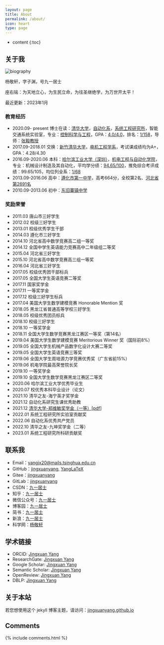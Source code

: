 ```yaml
---
layout: page
title: About
permalink: /about/
icon: heart
type: page
---
```


* content
{:toc}

## 关于我

![biography](../figures/bio.jpg)

杨敬轩，字子渊，号九一居士

座右铭：为天地立心，为生民立命，为往圣继绝学，为万世开太平！

最近更新：2023年1月

### 教育经历
* 2020.09- present 博士在读：[清华大学](https://www.tsinghua.edu.cn/)，[自动化系](https://www.au.tsinghua.edu.cn/index.htm)，[系统工程研究所](https://www.au.tsinghua.edu.cn/jgsz/yjs.htm)，智能交通系统实验室，专业：[控制科学与工程](https://www.au.tsinghua.edu.cn/info/1033/1035.htm)，GPA：[4.0/4.0](http://www.jingxuanyang.com/file_upload/transcript.pdf)，排名：[1/158](http://www.jingxuanyang.com/file_upload/ranking-certification.pdf)，导师：[张毅教授](https://www.au.tsinghua.edu.cn/info/1110/1574.htm)
* 2017.09-2018.01 交换：[新竹清华大学](https://www.nthu.edu.tw/)，[电机工程学系](http://web.ee.nthu.edu.tw/)，考试课成绩均为A+，GPA：4.28/4.30
* 2016.09-2020.06 本科：[哈尔滨工业大学（深圳）](https://www.hitsz.edu.cn/index.html)，[机电工程与自动化学院](http://smea.hitsz.edu.cn/)，专业：机械设计制造及其自动化，平均学分绩：[94.65/100](http://www.jingxuanyang.com/file_upload/ranking-certification-bachelor.pdf)，推免综合考评成绩：99.65/105，均位列全系：[1/68](http://www.jingxuanyang.com/file_upload/ranking-certification-bachelor.pdf)
* 2013.09-2016.06 高中：[遵化市第一中学](https://baike.baidu.com/item/%E9%81%B5%E5%8C%96%E5%B8%82%E7%AC%AC%E4%B8%80%E4%B8%AD%E5%AD%A6)，高考664分，全校第2名、[河北省第2691名](http://file.hebeea.edu.cn/files/2016/06/20160623095712856.pdf)
* 2010.09-2013.06 初中：[东旧寨镇中学](https://baike.baidu.com/item/%E9%81%B5%E5%8C%96%E5%B8%82%E4%B8%9C%E6%97%A7%E5%AF%A8%E4%B8%AD%E5%AD%A6/4754334?fr=aladdin)

### 奖励荣誉
* 2011.03 唐山市三好学生
* 2012.02 校级三好学生
* 2013.01 校级优秀学生干部
* 2014.03 遵化市三好学生
* 2014.10 河北省高中数学竞赛高二组一等奖
* 2014.12 全国中学生英语能力竞赛高中二年级组二等奖
* 2015.04 河北省三好学生
* 2015.10 河北省高中数学竞赛高三组一等奖
* 2016.04 河北省三好学生
* 2017.05 校级优秀团干部标兵
* 2017.05 全国大学生英语竞赛二等奖
* 2017.11 国家奖学金
* 2017.11 一等奖学金
* 2017.12 校级三好学生标兵
* 2017.04 美国大学生数学建模竞赛 Honorable Mention 奖
* 2018.05 黑龙江省普通高等学校三好学生
* 2018.05 校级优秀团员标兵
* 2018.10 校级三好学生
* 2018.10 一等奖学金
* 2018.11 全国大学生数学竞赛黑龙江赛区一等奖（第14名）
* 2019.04 美国大学生数学建模竞赛 Meritorious Winner 奖（国际前8%）
* 2019.05 全国大学生机械产品数字化设计大赛二等奖
* 2019.05 全国大学生英语竞赛三等奖
* 2019.06 全国大学生周培源力学竞赛优秀奖（广东省前15%）
* 2019.06 机电学院最高荣誉院长奖
* 2019.10 一等奖学金
* 2019.10 全国大学生数学竞赛黑龙江赛区二等奖
* 2020.06 哈尔滨工业大学优秀毕业生
* 2020.07 校优秀本科毕业设计（论文）
* 2021.10 清华之友-海宁英才奖学金
* 2021.12 自动化系研究生课优秀助教
* 2021.12 [清华大学-郑维敏奖学金（一等）](http://www.rccm.tsinghua.edu.cn/info/1013/1816.htm)[[pdf](https://www.jingxuanyang.com/file_upload/2022-WeiminZhengSchalarship.pdf)]
* 2022.01 系统工程研究所实验室贡献奖
* 2022.06 自动化系优秀共产党员
* 2022.10 清华之友-九坤奖学金（二等）
* 2023.01 系统工程研究所科研贡献奖

## 联系我

* Email：[yangjx20@mails.tsinghua.edu.cn](mailto:yangjx20@mails.tsinghua.edu.cn)
* GitHub：[jingxuanyang](https://github.com/jingxuanyang), [YangLaTeX](https://github.com/YangLaTeX)
* Gitee：[jingxuanyang](https://gitee.com/jingxuanyang)
* GitLab：[jingxuanyang](https://gitlab.com/jingxuanyang)
* CSDN：[九一居士](https://me.csdn.net/csdn_jacksonyoung)
* 知乎：[九一居士](https://www.zhihu.com/people/jingxuanyang)
* 微信公众号：[九一居士](http://mp.weixin.qq.com/mp/homepage?__biz=MzU5NzMzOTE5OQ==&hid=1&sn=175e47d89ad31c72d2a762f7c50c0ac2&scene=18#wechat_redirect)
* 博客园：[九一居士](https://www.cnblogs.com/yangjingxuan/)
* 简书：[九一居士](https://www.jianshu.com/u/268643305b4e)
* 新浪：[九一居士](http://blog.sina.com.cn/jxyangsgr)
* 科学网：[杨敬轩](https://blog.sciencenet.cn/u/jxyang)

## 学术链接

* ORCID: [Jingxuan Yang](https://orcid.org/0000-0001-9798-7347)
* ResearchGate: [Jingxuan Yang](https://www.researchgate.net/profile/Jingxuan-Yang-7)
* Google Scholar: [Jingxuan Yang](https://scholar.google.com/citations?user=I5BLLKQAAAAJ)
* Semantic Scholar: [Jingxuan Yang](https://www.semanticscholar.org/author/Jingxuan-Yang/2134844643)
* OpenReview: [Jingxuan Yang](https://openreview.net/profile?id=~Jingxuan_Yang2)
* DBLP: [Jingxuan Yang](https://dblp.org/pid/215/7940.html)

## 关于本站

若您想使用这个 jekyll 博客主题，请访问：[jingxuanyang.github.io](https://github.com/jingxuanyang/jingxuanyang.github.io)

## Comments

{% include comments.html %}
